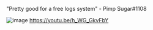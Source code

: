 "Pretty good for a free logs system" - Pimp Sugar#1108


![image](https://user-images.githubusercontent.com/62381889/227720522-2abc6d62-6347-440b-bb0e-dffdb58362d2.png)
https://youtu.be/h_WG_GkvFbY
